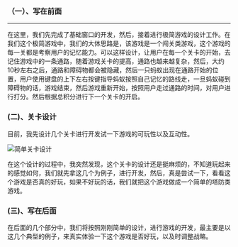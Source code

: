 ### （一）、写在前面

<hr />

在这里，我们先完成了基础窗口的开发，然后，接着进行极简游戏的设计工作。在我们这个极简游戏中，我们的大体思路是，该游戏是一个闯关类游戏，这个游戏的每一关都是考察用户的记忆能力。可以这样设计，让用户在每一个关卡的开始，去记住游戏中的一条通路，随着游戏关卡的提高，通路也越来越复杂，然后，大约10秒左右之后，通路和障碍物都会被隐藏，然后一只蚂蚁出现在通路开始的位置，用户使用键盘的上下左右按键指导蚂蚁按照自己记忆的路线走，一旦蚂蚁碰到障碍物的话，游戏结束，然后游戏重新开始，按照用户走过通路的时间，对用户进行打分。然后根据总积分进行下一个关卡的开启。

### (二)、关卡设计

目前，我先设计几个关卡进行开发试一下游戏的可玩性以及互动性。

![简单关卡设计](http://on-img.com/chart_image/5996884ce4b0b83fa2613ab8.png)

在这个设计的过程中，我突然发现，这个关卡的设计还是挺麻烦的，不知道玩起来的感觉如何，我们就先拿这几个为例子，进行开发，然后，真是尝试一下，看看这个游戏是否真的好玩，如果不好玩的话，我们就把这个游戏做成一个简单的塔防类游戏。

### (三)、写在后面

在后面的几个部分中，我们将按照刚刚简单的设计，进行游戏的开发，最主要是以这几个典型的例子，来真实体验一下这个游戏是否好玩，以及时调整战略。
